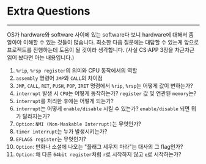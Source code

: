 # Extra Questions

*********************************

OS가 hardware와 software 사이에 있는 software다 보니 hardware에 대해서 좀 알아야 이해할 수 있는 것들이 많습니다.
최소한 다음 질문에는 대답할 수 있는게 앞으로 프로젝트를 진행하는데 도움이 될 것이라 생각합니다.
(사실 CS:APP 3장을 차근차근 읽어 놨다면 아는 내용입니다.)

1. `%rip`, `%rsp register`의 의미와 CPU 동작에서의 역할
2. `assembly` 명령어 `JMP`와 `CALL`의 차이점
3. `JMP`, `CALL`, `RET`, `PUSH`, `POP`, `IRET` 명령에서 `%rip`, `%rsp`는 어떻게 값이 변하는가?
4. `interrupt` 발생 시 `CPU`는 어떻게 동작하는가? `register` 값 및 연관된 `memory`는?
5. `interrupt`를 처리한 후에는 어떻게 되는가?
6. `interrupt`는 어떻게 `enable/disable` 시킬 수 있는가? `enable/disable` 되면 뭐가 달라지는가?
7. `Option`: `NMI (Non-Maskable Interrupt)`는 무엇인가?
8. `timer interrupt`는 누가 발생시키는가?
9. `EFLAGS register`는 무엇인가?
10. `Option`: 만화나 소설에 나오는 "플래그 세우지 마라"는 대사의 그 flag인가?
11. `Option`: 왜 다른 `64bit register`처럼 `r`로 시작하지 않고 `e`로 시작하는가?

